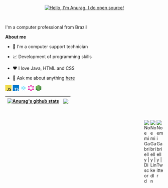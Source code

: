 <p align="center"><a href="https://NoemiGabis64.github.io"><img width="80%" alt="Hello, I'm Anurag. I do open source!" src="./assets/gh-readme-header.png" /></a></p>

<br />

I'm a computer professional from Brazil

**About me**

- 💼 I'm a computer support technician

- 📈 Development of programming skills

- ❤️ I love Java, HTML and CSS

- 💬 Ask me about anything [here](https://github.com/NoemiGabis64/NoemiGabis64/issues)

<code><img height="20" alt="javascript" src="https://raw.githubusercontent.com/github/explore/80688e429a7d4ef2fca1e82350fe8e3517d3494d/topics/javascript/javascript.png"></code>
<code><img height="20" alt="typescript" src="https://raw.githubusercontent.com/github/explore/80688e429a7d4ef2fca1e82350fe8e3517d3494d/topics/typescript/typescript.png"></code>
<code><img height="20" alt="react" src="https://raw.githubusercontent.com/github/explore/80688e429a7d4ef2fca1e82350fe8e3517d3494d/topics/react/react.png"></code>
<code><img height="20" alt="graphql" src="https://raw.githubusercontent.com/github/explore/5c058a388828bb5fde0bcafd4bc867b5bb3f26f3/topics/graphql/graphql.png"></code>
<code><img height="20" alt="nodejs" src="https://raw.githubusercontent.com/github/explore/80688e429a7d4ef2fca1e82350fe8e3517d3494d/topics/nodejs/nodejs.png"></code>    


| <a href="https://github.com/NoemiGabis64/github-readme-stats"><img align="center" src="https://github-readme-stats.vercel.app/api?username=anuraghazra&show_icons=true&include_all_commits=true&theme=buefy&hide_border=true" alt="Anurag's github stats" /></a> | <a href="https://github.com/anuraghazra/github-readme-stats"><img align="center" src="https://github-readme-stats.vercel.app/api/top-langs/?username=NoemiGabis64&layout=compact&theme=buefy&hide_border=true" /></a> |
| ------------- | ------------- |


<br />
<br />

<a href="https://twitter.com/noemi_gabis">
  <img align="right" alt="Noemi Gabrielly | Twitter" width="21px" src="https://raw.githubusercontent.com/NoemiGabis64/NoemiGabis64/master/assets/twitter.svg" />
</a>
<a href="https://www.linkedin.com/in/noemi-gabrielly-50381519a/">
  <img align="right" alt="Noemi Gabrielly | Linkedln" width="20px" src="https://raw.githubusercontent.com/NoemiGabis64/NoemiGabis64/master/assets/linkedln.svg" />
</a>
<a href="https://discord.com/shakur#1255">
  <img align="right" alt="Noemi Gabrielly | Discord" width="20px" src="https://raw.githubusercontent.com/NoemiGabis64/NoemiGabis64/master/assets/discord.svg" />
</a>
